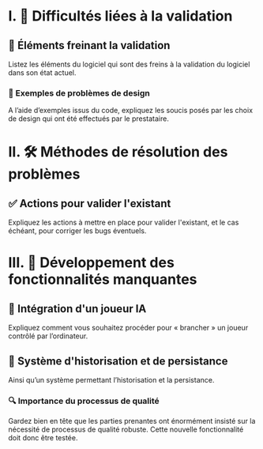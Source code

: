 # I. 🚧 Difficultés liées à la validation

## 🔗 Éléments freinant la validation
Listez les éléments du logiciel qui sont des freins à la validation du logiciel dans son état actuel.

### 🐛 Exemples de problèmes de design
A l’aide d’exemples issus du code, expliquez les soucis posés par les choix de design qui ont été effectués par le prestataire.

# II. 🛠 Méthodes de résolution des problèmes

## ✅ Actions pour valider l'existant
Expliquez les actions à mettre en place pour valider l'existant, et le cas échéant, pour corriger les bugs éventuels.

# III. 🌟 Développement des fonctionnalités manquantes

## 🤖 Intégration d'un joueur IA
Expliquez comment vous souhaitez procéder pour « brancher » un joueur contrôlé par l’ordinateur.

## 💾 Système d'historisation et de persistance
Ainsi qu’un système permettant l’historisation et la persistance.

### 🔍 Importance du processus de qualité
Gardez bien en tête que les parties prenantes ont énormément insisté sur la nécessité de processus de qualité robuste. Cette nouvelle fonctionnalité doit donc être testée.
